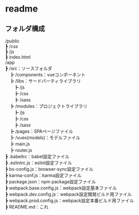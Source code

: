 # readme

## フォルダ構成

/public  
┣ /css  
┣ /js  
┣ index.html  
/app  
┣ /src：ソースフォルダ  
　┣ /components：vueコンポーネント  
　┣ /libs：サードパーティライブラリ  
　　┣ /js  
　　┣ /css  
　　┣ /sass  
　┣ /modules：プロジェクトライブラリ  
　　┣ /js  
　　┣ /css  
　　┣ /sass  
　┣ /pages：SPAページファイル  
　┣ /vuex(models)：モデルファイル  
　┣ main.js  
　┣ router.js  
┣ .babellrc：babel設定ファイル  
┣ .eslintrc.js：eslint設定ファイル  
┣ bs-config.js：browser-sync設定ファイル  
┣ karma-conf.js：karma設定ファイル  
┣ package.json：npm package設定ファイル  
┣ webpack.base.config.js：webpack設定基本ファイル  
┣ webpack.dev.config.js：webpack設定開発ビルド用ファイル  
┣ webpack.prod.config.js：webpack設定本番ビルド用ファイル  
┣ README.md：これ  
